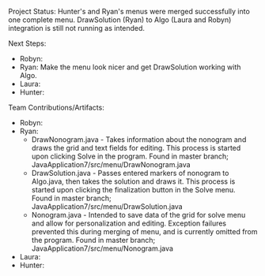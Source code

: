 Project Status:
  Hunter's and Ryan's menus were merged successfully into one complete menu. DrawSolution (Ryan) to Algo (Laura and Robyn) integration is still not running as intended.

Next Steps:
- Robyn:
- Ryan: Make the menu look nicer and get DrawSolution working with Algo.
- Laura:
- Hunter:

Team Contributions/Artifacts:
- Robyn:
- Ryan:
  - DrawNonogram.java - Takes information about the nonogram and draws the grid and text fields for editing. This process is started upon clicking Solve in the program. Found in master branch; JavaApplication7/src/menu/DrawNonogram.java
  - DrawSolution.java - Passes entered markers of nonogram to Algo.java, then takes the solution and draws it. This process is started upon clicking the finalization button in the Solve menu. Found in master branch; JavaApplication7/src/menu/DrawSolution.java
  - Nonogram.java - Intended to save data of the grid for solve menu and allow for personalization and editing. Exception failures prevented this during merging of menu, and is currently omitted from the program.  Found in master branch; JavaApplication7/src/menu/Nonogram.java
- Laura:
- Hunter:
